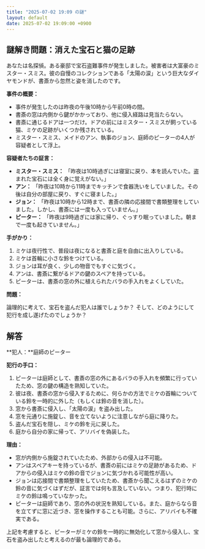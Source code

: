 ```yaml
---
title: "2025-07-02 19:09 の謎"
layout: default
date: 2025-07-02 19:09:00 +0900
---
```

## 謎解き問題：消えた宝石と猫の足跡

あなたは名探偵。ある豪邸で宝石盗難事件が発生しました。被害者は大富豪のミスター・スミス。彼の自慢のコレクションである「太陽の涙」という巨大なダイヤモンドが、書斎から忽然と姿を消したのです。

**事件の概要：**

*   事件が発生したのは昨夜の午後10時から午前0時の間。
*   書斎の窓は内側から鍵がかかっており、他に侵入経路は見当たらない。
*   書斎に通じるドアは一つだけ。ドアの前にはミスター・スミスが飼っている猫、ミケの足跡がいくつか残されている。
*   ミスター・スミス、メイドのアン、執事のジョン、庭師のピーターの4人が容疑者として浮上。

**容疑者たちの証言：**

*   **ミスター・スミス：** 「昨夜は10時過ぎには寝室に戻り、本を読んでいた。盗まれた宝石には全く身に覚えがない。」
*   **アン：** 「昨夜は10時から11時までキッチンで食器洗いをしていました。その後は自分の部屋に戻り、すぐに寝ました。」
*   **ジョン：** 「昨夜は10時から12時まで、書斎の隣の応接間で書類整理をしていました。しかし、書斎には一度も入っていません。」
*   **ピーター：** 「昨夜は9時過ぎには家に帰り、ぐっすり眠っていました。朝まで一度も起きていません。」

**手がかり：**

1.  ミケは夜行性で、普段は夜になると書斎と庭を自由に出入りしている。
2.  ミケは首輪に小さな鈴をつけている。
3.  ジョンは耳が良く、少しの物音でもすぐに気づく。
4.  アンは、書斎に繋がるドアの鍵のスペアを持っている。
5.  ピーターは、書斎の窓の外に植えられたバラの手入れをよくしていた。

**問題：**

論理的に考えて、宝石を盗んだ犯人は誰でしょうか？ そして、どのようにして犯行を成し遂げたのでしょうか？

## 解答

**犯人：**庭師のピーター

**犯行の手口：**

1.  ピーターは庭師として、書斎の窓の外にあるバラの手入れを頻繁に行っていたため、窓の鍵の構造を熟知していた。
2.  彼は夜、書斎の窓から侵入するために、何らかの方法でミケの首輪についている鈴を一時的に外した（もしくは鈴の音を消した）。
3.  窓から書斎に侵入し、「太陽の涙」を盗み出した。
4.  窓を元通りに施錠し、音を立てないように注意しながら庭に降りた。
5.  盗んだ宝石を隠し、ミケの鈴を元に戻した。
6.  庭から自分の家に帰って、アリバイを偽装した。

**理由：**

*   窓が内側から施錠されていたため、外部からの侵入は不可能。
*   アンはスペアキーを持っているが、書斎の前にはミケの足跡があるため、ドアからの侵入はミケの鈴の音でジョンに気づかれる可能性が高い。
*   ジョンは応接間で書類整理をしていたため、書斎から聞こえるはずのミケの鈴の音に気づくはずだが、証言では何も言及していない。つまり、犯行時にミケの鈴は鳴っていなかった。
*   ピーターは庭師であり、窓の外の状況を熟知している。また、庭からなら音を立てずに窓に近づき、窓を操作することも可能。さらに、アリバイも不確実である。

上記を考慮すると、ピーターがミケの鈴を一時的に無効化して窓から侵入し、宝石を盗み出したと考えるのが最も論理的である。
